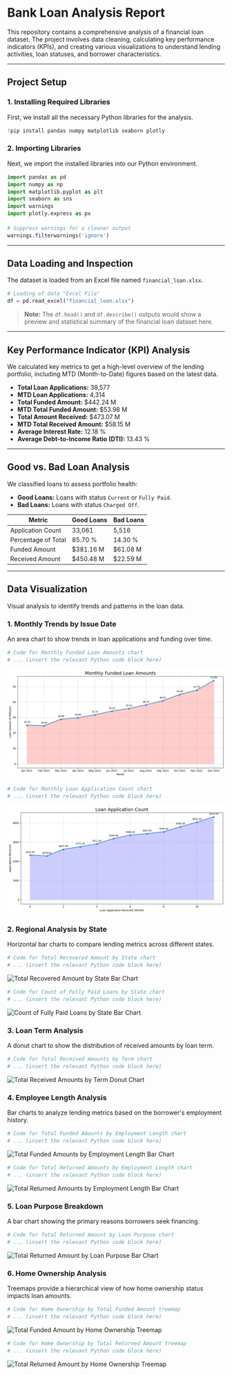 # Bank Loan Analysis Report

This repository contains a comprehensive analysis of a financial loan dataset. The project involves data cleaning, calculating key performance indicators (KPIs), and creating various visualizations to understand lending activities, loan statuses, and borrower characteristics.

---

## Project Setup

### 1. Installing Required Libraries
First, we install all the necessary Python libraries for the analysis.
```python
!pip install pandas numpy matplotlib seaborn plotly
```

### 2. Importing Libraries
Next, we import the installed libraries into our Python environment.
```python
import pandas as pd
import numpy as np
import matplotlib.pyplot as plt
import seaborn as sns
import warnings
import plotly.express as px

# Suppress warnings for a cleaner output
warnings.filterwarnings('ignore')
```

---

## Data Loading and Inspection

The dataset is loaded from an Excel file named `financial_loan.xlsx`.

```python
# Loading of data "Excel File"
df = pd.read_excel("financial_loan.xlsx")
```
> **Note:** The `df.head()` and `df.describe()` outputs would show a preview and statistical summary of the financial loan dataset here.

---

## Key Performance Indicator (KPI) Analysis

We calculated key metrics to get a high-level overview of the lending portfolio, including MTD (Month-to-Date) figures based on the latest data.

* **Total Loan Applications:** 38,577
* **MTD Loan Applications:** 4,314
* **Total Funded Amount:** $442.24 M
* **MTD Total Funded Amount:** $53.98 M
* **Total Amount Received:** $473.07 M
* **MTD Total Received Amount:** $58.15 M
* **Average Interest Rate:** 12.18 %
* **Average Debt-to-Income Ratio (DTI):** 13.43 %

---

## Good vs. Bad Loan Analysis

We classified loans to assess portfolio health:
- **Good Loans:** Loans with status `Current` or `Fully Paid`.
- **Bad Loans:** Loans with status `Charged Off`.

| Metric                  | Good Loans       | Bad Loans     |
| ----------------------- | ---------------- | ------------- |
| Application Count       | 33,061           | 5,516         |
| Percentage of Total     | 85.70 %          | 14.30 %       |
| Funded Amount           | $381.16 M        | $61.08 M      |
| Received Amount         | $450.48 M        | $22.59 M      |

---

## Data Visualization

Visual analysis to identify trends and patterns in the loan data.

### 1. Monthly Trends by Issue Date
An area chart to show trends in loan applications and funding over time.

```python
# Code for Monthly Funded Loan Amounts chart
# ... (insert the relevant Python code block here)
```
![Monthly Funded Loan Amounts Area Chart](images/1.png)


```python
# Code for Monthly Loan Application Count chart
# ... (insert the relevant Python code block here)
```
![Monthly Loan Application Count Area Chart](images/3.png)


### 2. Regional Analysis by State
Horizontal bar charts to compare lending metrics across different states.

```python
# Code for Total Recovered Amount by State chart
# ... (insert the relevant Python code block here)
```
![Total Recovered Amount by State Bar Chart](images5.png)

```python
# Code for Count of Fully Paid Loans by State chart
# ... (insert the relevant Python code block here)
```
![Count of Fully Paid Loans by State Bar Chart](images/6t.png)


### 3. Loan Term Analysis
A donut chart to show the distribution of received amounts by loan term.

```python
# Code for Total Received Amounts by Term chart
# ... (insert the relevant Python code block here)
```
![Total Received Amounts by Term Donut Chart](images/term_received_amount_donut.png)


### 4. Employee Length Analysis
Bar charts to analyze lending metrics based on the borrower's employment history.

```python
# Code for Total Funded Amounts by Employment Length chart
# ... (insert the relevant Python code block here)
```
![Total Funded Amounts by Employment Length Bar Chart](images/emp_length_funded_amount.png)

```python
# Code for Total Returned Amounts by Employment Length chart
# ... (insert the relevant Python code block here)
```
![Total Returned Amounts by Employment Length Bar Chart](images/emp_length_returned_amount.png)


### 5. Loan Purpose Breakdown
A bar chart showing the primary reasons borrowers seek financing.

```python
# Code for Total Returned Amount by Loan Purpose chart
# ... (insert the relevant Python code block here)
```
![Total Returned Amount by Loan Purpose Bar Chart](images/purpose_returned_amount.png)


### 6. Home Ownership Analysis
Treemaps provide a hierarchical view of how home ownership status impacts loan amounts.

```python
# Code for Home Ownership by Total Funded Amount treemap
# ... (insert the relevant Python code block here)
```
![Total Funded Amount by Home Ownership Treemap](path/to/your/home_ownership_funded.png)

```python
# Code for Home Ownership by Total Returned Amount treemap
# ... (insert the relevant Python code block here)
```
![Total Returned Amount by Home Ownership Treemap](path/to/your/home_ownership_returned.png)
